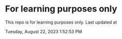 # For learning purposes only
This repo is for learning purposes only.
Last updated at

Tuesday, August 22, 2023 1:52:53 PM

